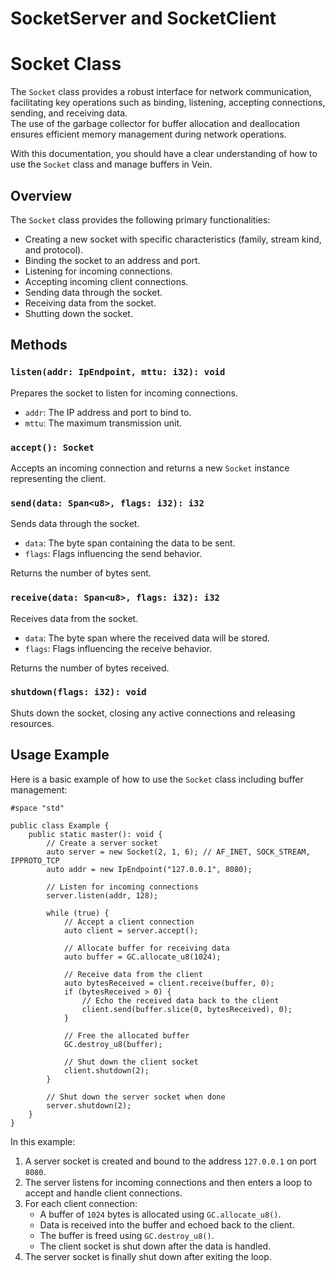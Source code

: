 # SocketServer and SocketClient <Badge type="warning" text="experimental" /> 

# Socket Class

The `Socket` class provides a robust interface for network communication, facilitating key operations such as binding, listening, accepting connections, sending, and receiving data.       
The use of the garbage collector for buffer allocation and deallocation ensures efficient memory management during network operations.      

With this documentation, you should have a clear understanding of how to use the `Socket` class and manage buffers in Vein.     

## Overview

The `Socket` class provides the following primary functionalities:

- Creating a new socket with specific characteristics (family, stream kind, and protocol).
- Binding the socket to an address and port.
- Listening for incoming connections.
- Accepting incoming client connections.
- Sending data through the socket.
- Receiving data from the socket.
- Shutting down the socket.

## Methods

### `listen(addr: IpEndpoint, mttu: i32): void`

Prepares the socket to listen for incoming connections.

- `addr`: The IP address and port to bind to.
- `mttu`: The maximum transmission unit.

### `accept(): Socket`

Accepts an incoming connection and returns a new `Socket` instance representing the client.

### `send(data: Span<u8>, flags: i32): i32`

Sends data through the socket.

- `data`: The byte span containing the data to be sent.
- `flags`: Flags influencing the send behavior.

Returns the number of bytes sent.

### `receive(data: Span<u8>, flags: i32): i32`

Receives data from the socket.

- `data`: The byte span where the received data will be stored.
- `flags`: Flags influencing the receive behavior.

Returns the number of bytes received.

### `shutdown(flags: i32): void`

Shuts down the socket, closing any active connections and releasing resources.

## Usage Example

Here is a basic example of how to use the `Socket` class including buffer management:

```vein
#space "std"

public class Example {
    public static master(): void {
        // Create a server socket
        auto server = new Socket(2, 1, 6); // AF_INET, SOCK_STREAM, IPPROTO_TCP
        auto addr = new IpEndpoint("127.0.0.1", 8080);

        // Listen for incoming connections
        server.listen(addr, 128);

        while (true) {
            // Accept a client connection
            auto client = server.accept();

            // Allocate buffer for receiving data
            auto buffer = GC.allocate_u8(1024);

            // Receive data from the client
            auto bytesReceived = client.receive(buffer, 0);
            if (bytesReceived > 0) {
                // Echo the received data back to the client
                client.send(buffer.slice(0, bytesReceived), 0);
            }

            // Free the allocated buffer
            GC.destroy_u8(buffer);

            // Shut down the client socket
            client.shutdown(2);
        }

        // Shut down the server socket when done
        server.shutdown(2);
    }
}
```

In this example:

1. A server socket is created and bound to the address `127.0.0.1` on port `8080`.
2. The server listens for incoming connections and then enters a loop to accept and handle client connections.
3. For each client connection:
    - A buffer of `1024` bytes is allocated using `GC.allocate_u8()`.
    - Data is received into the buffer and echoed back to the client.
    - The buffer is freed using `GC.destroy_u8()`.
    - The client socket is shut down after the data is handled.
4. The server socket is finally shut down after exiting the loop.
